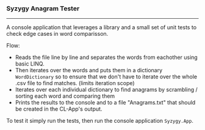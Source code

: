 ### Syzygy Anagram Tester
------

A console application that leverages a library and a small set of unit tests to check edge cases
in word comparisson.

Flow:

- Reads the file line by line and separates the words from eachother using basic LINQ.
- Then iterates over the words and puts them in a dictionary `WordDictionary` so to ensure 
  that we don't have to iterate over the whole .csv file to find matches. (limits iteration scope)
- Iterates over each individual dictionary to find anagrams by scrambling / sorting each word and comparing them
- Prints the results to the console and to a file "Anagrams.txt" that should be created in the CL-App's output.

To test it simply run the tests, then run the console application `Syzygy.App`.
